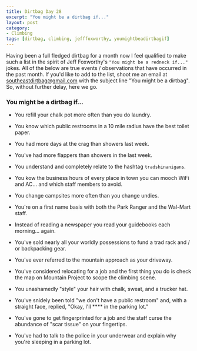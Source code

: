 ```yaml
---
title: Dirtbag Day 28
excerpt: "You might be a dirtbag if..."
layout: post
category:
- Climbing
tags: [dirtbag, climbing, jefffoxworthy, youmightbeadirtbagif]
---
```


Having been a full fledged dirtbag for a month now I feel qualified to make such a list in the spirit of Jeff Foxworthy's ```"You might be a redneck if..."``` jokes.  All of the below are true events / observations that have occurred in the past month.  If you'd like to add to the list, shoot me an email at [southeastdirtbag@gmail.com](mailto:southeastdirtbag@gmail.com) with the subject line "You might be a dirtbag".  So, without further delay, here we go.

### You might be a dirtbag if...

* You refill your chalk pot more often than you do laundry.

* You know which public restrooms in a 10 mile radius have the best toilet paper.

* You had more days at the crag than showers last week.

* You've had more flappers than showers in the last week.

* You understand and completely relate to the hashtag ```tradshinanigans```.

* You kow the business hours of every place in town you can mooch WiFi and AC... and which staff members to avoid.

* You change campsites more often than you change undies.

* You're on a first name basis with both the Park Ranger and the Wal-Mart staff.

* Instead of reading a newspaper you read your guidebooks each morning... again.

* You've sold nearly all your worldly possessions to fund a trad rack and / or backpacking gear.

* You've ever referred to the mountain approach as your driveway.

* You've considered relocating for a job and the first thing you do is check the map on Mountain Project to scope the climbing scene.

* You unashamedly "style" your hair with chalk, sweat, and a trucker hat.

* You've snidely been told "we don't have a public restroom" and, with a straight face, replied, "Okay, I'll **** in the parking lot."

* You've gone to get fingerprinted for a job and the staff curse the abundance of "scar tissue" on your fingertips.

* You've had to talk to the police in your underwear and explain why you're sleeping in a parking lot.
